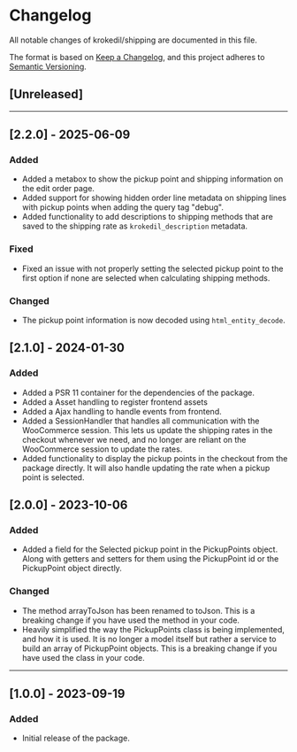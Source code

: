 # Changelog

All notable changes of krokedil/shipping are documented in this file.

The format is based on [Keep a Changelog](https://keepachangelog.com/en/1.0.0/),
and this project adheres to [Semantic Versioning](https://semver.org/spec/v2.0.0.html).

## [Unreleased]

------------------

## [2.2.0] - 2025-06-09

### Added
* Added a metabox to show the pickup point and shipping information on the edit order page.
* Added support for showing hidden order line metadata on shipping lines with pickup points when adding the query tag "debug".
* Added functionality to add descriptions to shipping methods that are saved to the shipping rate as `krokedil_description` metadata.

### Fixed
* Fixed an issue with not properly setting the selected pickup point to the first option if none are selected when calculating shipping methods.

### Changed
* The pickup point information is now decoded using `html_entity_decode`.

## [2.1.0] - 2024-01-30

### Added
* Added a PSR 11 container for the dependencies of the package.
* Added a Asset handling to register frontend assets
* Added a Ajax handling to handle events from frontend.
* Added a SessionHandler that handles all communication with the WooCommerce session. This lets us update the shipping rates in the checkout whenever we need, and no longer are reliant on the WooCommerce session to update the rates.
* Added functionality to display the pickup points in the checkout from the package directly. It will also handle updating the rate when a pickup point is selected.

## [2.0.0] - 2023-10-06

### Added
* Added a field for the Selected pickup point in the PickupPoints object. Along with getters and setters for them using the PickupPoint id or the PickupPoint object directly.

### Changed
* The method arrayToJson has been renamed to toJson. This is a breaking change if you have used the method in your code.
* Heavily simplified the way the PickupPoints class is being implemented, and how it is used. It is no longer a model itself but rather a service to build an array of PickupPoint objects. This is a breaking change if you have used the class in your code.

---

## [1.0.0] - 2023-09-19

### Added

* Initial release of the package.
